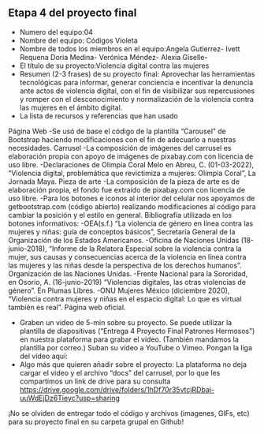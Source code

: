 ## Etapa 4 del proyecto final

- Numero del equipo:04
- Nombre del equipo: Códigos Violeta
- Nombre de todos los miembros en el equipo:Angela Gutierrez- Ivett Requena Doria Medina- Verónica Méndez- Alexia Giselle-
- El título de su proyecto:Violencia digital contra las mujeres
- Resumen (2-3 frases) de su proyecto final: Aprovechar las herramientas tecnológicas para informar, generar conciencia e incentivar la denuncia ante actos de violencia digital, con el fin de visibilizar sus repercusiones y romper con el desconocimiento y normalización de la violencia contra las mujeres en el ámbito digital.
- La lista de recursos y referencias que han usado

Página Web
-Se usó de base el código de la plantilla “Carousel” de Bootstrap haciendo modificaciones con el fin de adecuarlo a nuestras necesidades.
Carrusel
-La composición de imágenes del carrusel es elaboración propia con apoyo de imágenes de pixabay.com con licencia de uso libre.
-Declaraciones de Olimpia Coral Melo en Abreu, C. (01-03-2022), “Violencia digital, problemática que revictimiza a mujeres: Olimpia Coral”, La Jornada Maya.
Pieza de arte
-La composición de la pieza de arte es de elaboración propia, el fondo fue extraído de pixabay.com con licencia de uso libre.
-Para los botones e iconos al interior del celular nos apoyamos de getbootstrap.com (código abierto) realizando modificaciones al código para cambiar la posición y el estilo en general.
Bibliografía utilizada en los botones informativos:
-OEA(s.f.) “La violencia de género en línea contra las mujeres y niñas: guía de conceptos básicos”, Secretaría General de la Organización de los Estados Americanos.
-Oficina de Naciones Unidas (18-junio-2018), “Informe de la Relatora Especial sobre la violencia contra la mujer, sus causas y consecuencias acerca de la violencia en línea contra las mujeres y las niñas desde la perspectiva de los derechos humanos”. Organización de las Naciones Unidas.
-Frente Nacional para la Sororidad, en Osorio, A. (16-junio-2019) “Violencias digitales, las otras violencias de género”. En Plumas Libres.
-ONU Mujeres México (diciembre 2020), “Violencia contra mujeres y niñas en el espacio digital: Lo que es virtual también es real”. Página web oficial.
- Graben un video de 5-min sobre su proyecto. Se puede utilizar la plantilla de diapositivas (“Entrega 4 Proyecto Final Patrones Hermosos”) en nuestra plataforma para grabar el video. (También mandamos la plantilla por correo.) Suban su vídeo a YouTube o Vimeo. Pongan la liga del vídeo aquí: 
- Algo más que quieren añadir sobre el proyecto: La plataforma no deja cargar el video y el archivo “docs” del carrusel, por lo que les compartimos un link de drive para su consulta https://drive.google.com/drive/folders/1hDf70r35vtcjRDbaj-uuWdEjDz6Tieyc?usp=sharing 

¡No se olviden de entregar todo el código y archivos (imagenes, GIFs, etc) para su proyecto final en su carpeta grupal en Github!
